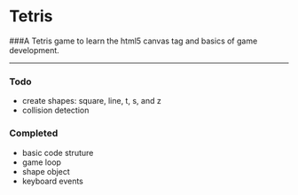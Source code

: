 Tetris
======

###A Tetris game to learn the html5 canvas tag and basics of game development.

------

### Todo
- create shapes: square, line, t, s, and z
- collision detection

### Completed
- basic code struture
- game loop
- shape object
- keyboard events
